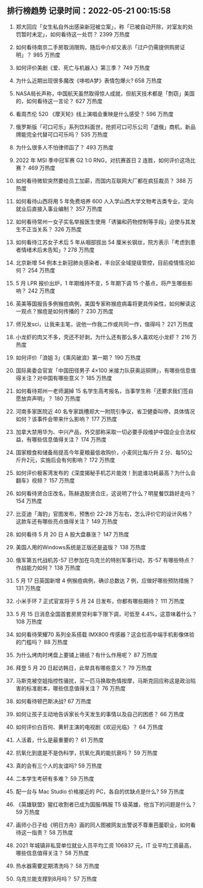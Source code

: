 
## 排行榜趋势 记录时间：2022-05-21 00:15:58
  
  1. 郑大回应「女生私自外出感染新冠被立案」，称「已被自动开除，对室友的处罚暂时未定」，如何看待这一处罚？ 2399 万热度
    
  2. 如何看待南京二手房取消限购，随后中介却又表示「过户仍需提供购房证明」？ 985 万热度
    
  3. 如何评价美剧《爱、死亡与机器人》第三季？ 749 万热度
    
  4. 为什么近期出现很多魔改《哆啦A梦》表情包爆火? 658 万热度
    
  5. NASA局长声称，中国航天虽然取得惊人成就，但航天技术都是「剽窃」美国的，如何看待这一言论？ 627 万热度
    
  6. 看周杰伦 520 《摩天轮》线上演唱会重映是什么感受？ 596 万热度
    
  7. 俄罗斯版「可口可乐」系列饮料面世，抢抓可口可乐公司「退俄」商机，新品牌能完全代替可口可乐吗？ 535 万热度
    
  8. 为什么很多人不怕律师函了？ 493 万热度
    
  9. 2022 年 MSI 季中冠军赛 G2 1:0 RNG，对抗赛首日 2 连胜，如何评价这场比赛？ 469 万热度
    
  10. 如何看待微软突然要给员工加薪，而国内互联网大厂都在疯狂裁员？ 388 万热度
    
  11. 如何看待山西将用 5 年免费培养 600 人入学山西大学文物考古类专业，定向就业后直接入事业编制？ 357 万热度
    
  12. 如何看待常州一女子实名举报医生使用「诱骗和药物控制等手段」迫使与其发生不正当关系？ 326 万热度
    
  13. 如何看待江苏女子术后 5 年从咽部拔出 54 厘米长钢丝，院方表示「考虑到患者情绪术后未告知」? 278 万热度
    
  14. 北京新增 54 例本土新冠肺炎感染者，丰台区全域提级管控，目前疫情情况如何？ 254 万热度
    
  15. 5 月 LPR 报价出炉，1 年期维持不变，5 年期下调 15 个基点，将产生哪些影响？ 242 万热度
    
  16. 英美等国报告多例猴痘病例，美国专家称猴痘病毒将更具传染性，如何解读这一观点？猴痘是如何传播的？ 230 万热度
    
  17. 师兄发sci，让我来主笔，说他一作我二作或共同一作，值得吗？ 221 万热度
    
  18. 小龙虾的肉又不多，壳还不好剥，为什么还有那么多人喜欢吃小龙虾？ 216 万热度
    
  19. 如何评价「浪姐 3」《乘风破浪》第一期？ 190 万热度
    
  20. 国际奥委会官宣「中国田径男子 4×100 米接力队获奥运铜牌」，有哪些信息值得关注？对中国有哪些意义？ 185 万热度
    
  21. 如何看待郑州一老师漏掉 15 名学生高考报名，当事学生称「还要求我们签自愿放弃声明」？ 180 万热度
    
  22. 河南多家医院近 40 名专家跳槽郑大一附院引争议，省卫健委叫停，具体情况如何？该事件会带来什么影响？ 177 万热度
    
  23. 加拿大禁用华为、中兴产品，外交部称采取一切必要手段维护中国企业合法权益，有哪些信息值得关注？ 174 万热度
    
  24. 国家粮食和储备局提高今年夏粮最低收购价，小麦同比每斤升 2 分、每50公斤升2元，实施后会有何影响？ 172 万热度
    
  25. 如何评价极客湾发布的《深度揭秘手机芯片能效！到底谁功耗最高？为什么会翻车》视频？ 157 万热度
    
  26. 如何看待贤合庄改名，陈赫退股贤合庄，这说明了什么？明星餐饮路好走吗？ 154 万热度
    
  27. 比亚迪「海豹」官图发布，预售价 22-28 万左右，怎么评价它的设计风格？这款车还有哪些亮点值得关注？ 149 万热度
    
  28. 如何看待 5 月 20 日 A 股大盘暴涨？ 147 万热度
    
  29. 美国人用的Windows系统是正版还是盗版？ 138 万热度
    
  30. 俄军第五代战机苏-57 已参加在乌克兰的特别军事行动，苏-57 有哪些特点？作战能力如何？ 138 万热度
    
  31. 5 月 17 日英国新增 4 例猴痘病例，确诊总数达 7 例，应做好哪些预防措施？ 131 万热度
    
  32. 小米手环 7 正式官宣将于 5 月 24 日发布，你都有哪些期待？ 111 万热度
    
  33. 5 月 15 日消息全国首套房房贷利率下限下调，可低至 4.4%，这意味着什么？ 108 万热度
    
  34. 如何看待荣耀70 系列全系搭载 IMX800 传感器？这会拉高中端手机影像体验的门槛吗？ 88 万热度
    
  35. 为什么烤肉时烤盘上要铺上锡纸？有什么作用呢？ 87 万热度
    
  36. 拜登 5 月 20 日起访韩日，此举具有哪些意义？ 79 万热度
    
  37. 马斯克被空姐指控性骚扰，买一匹马换取色情按摩，马斯克回应称这是政治陷害的标准剧本，哪些信息值得关注？ 76 万热度
    
  38. 如何看待顿巴斯决战? 67 万热度
    
  39. 如何让孩子主动地告诉家长今天发生的事情以及自己的困惑？ 66 万热度
    
  40. 如何评价白百何、黄轩主演的电视剧《欢迎光临》？ 64 万热度
    
  41. 人活着，什么是最重要的？ 61 万热度
    
  42. 抗氧化到底是不是伪科学，抗氧化真的能抗衰吗？ 59 万热度
    
  43. 真的会有三个人的友谊吗? 59 万热度
    
  44. 二本学生考研有多难？ 59 万热度
    
  45. 配一台与 Mac Studio 价格接近的 PC，各自的优缺点是什么? 59 万热度
    
  46. 《英雄联盟》猩红收割者已成为国服/韩服 T5 级英雄，他当下的问题是什么？ 59 万热度
    
  47. 画师小日子给《明日方舟》画的同人图被网友出警说不尊重芭蕾职业，如何看待这一指责？ 58 万热度
    
  48. 2021 年城镇非私营单位就业人员平均工资 106837 元，IT 业平均工资最高，哪些信息值得关注？ 58 万热度
    
  49. 热水器需要定期清洗吗？ 58 万热度
    
  50. 乌克兰能支撑到8月吗？ 57 万热度
    